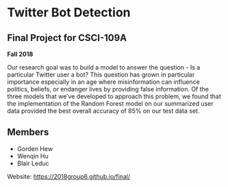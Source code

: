 # Twitter Bot Detection
## Final Project for CSCI-109A
**Fall 2018**

Our research goal was to build a model to answer the question - Is a particular Twitter user a bot? This question has grown in particular importance especially in an age where misinformation can influence politics, beliefs, or endanger lives by providing false information. Of the three models that we’ve developed to approach this problem, we found that the implementation of the Random Forest model on our summarized user data provided the best overall accuracy of 85% on our test data set.

## Members
- Gorden Hew
- Wenqin Hu
- Blair Leduc

Website: https://2018group6.github.io/final/
